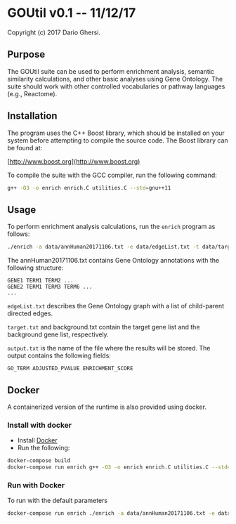 # GOUtil v0.1 -- 11/12/17
Copyright (c) 2017  Dario Ghersi.

## Purpose

The GOUtil suite can be used to perform enrichment analysis,
semantic similarity calculations, and other basic analyses using
Gene Ontology. The suite should work with other controlled
vocabularies or pathway languages (e.g., Reactome).

## Installation

The program uses the C++ Boost library, which should be installed
on your system before attempting to compile the source code.
The Boost library can be found at:

[http://www.boost.org](http://www.boost.org)

To compile the suite with the GCC compiler,
run the following command:

```bash
g++ -O3 -o enrich enrich.C utilities.C --std=gnu++11
```

## Usage
To perform enrichment analysis calculations, run the `enrich` program as follows:

```bash
./enrich -a data/annHuman20171106.txt -e data/edgeList.txt -t data/target.txt -b data/background.txt -o output.txt
```

The annHuman20171106.txt contains Gene Ontology annotations
with the following structure:

```text
GENE1 TERM1 TERM2 ...
GENE2 TERM1 TERM3 TERM6 ...
...
```
`edgeList.txt` describes the Gene Ontology graph with a list of
child-parent directed edges.

`target.txt` and background.txt contain the target gene list and
the background gene list, respectively.

`output.txt` is the name of the file where the results will be stored.
The output contains the following fields:

```text
GO_TERM ADJUSTED_PVALUE ENRICHMENT_SCORE
```

## Docker
A containerized version of the runtime is also provided using docker.

### Install with docker
- Install [Docker](https://www.docker.com/get-docker)
- Run the following:

```bash
docker-compose build
docker-compose run enrich g++ -O3 -o enrich enrich.C utilities.C --std=gnu++11
```

### Run with Docker
To run with the default parameters

```bash
docker-compose run enrich ./enrich -a data/annHuman20171106.txt -e data/edgeList.txt -t data/target.txt -b data/background.txt -o output.txt
```
